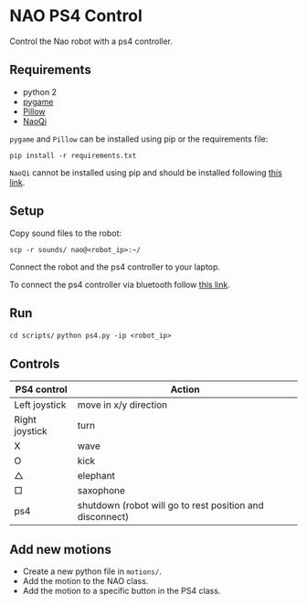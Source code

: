 # NAO PS4 Control
Control the Nao robot with a ps4 controller.

## Requirements
- python 2
- [pygame](https://www.pygame.org/news)
- [Pillow](https://pypi.org/project/Pillow/)
- [NaoQi](http://doc.aldebaran.com/2-1/dev/python/install_guide.html)

`pygame` and `Pillow` can be installed using pip or the requirements file: 

`pip install -r requirements.txt`

`NaoQi` cannot be installed using pip and should be installed following [this link](http://doc.aldebaran.com/2-1/dev/python/install_guide.html).

## Setup
Copy sound files to the robot:

`scp -r sounds/ nao@<robot_ip>:~/`

Connect the robot and the ps4 controller to your laptop.

To connect the ps4 controller via bluetooth follow [this link](http://ros-developer.com/2017/12/14/ps4-controller-bluetooth-ubuntu/).

## Run 
`cd scripts/`
`python ps4.py -ip <robot_ip>`

## Controls
| PS4 control    | Action |
|---             |--- |
| Left joystick  | move in x/y direction |
| Right joystick | turn |
| X              | wave |
| O              | kick |
| △              | elephant |
| □              | saxophone |
| ps4            | shutdown (robot will go to rest position and disconnect) |

## Add new motions
- Create a new python file in `motions/`.
- Add the motion to the NAO class.
- Add the motion to a specific button in the PS4 class.

